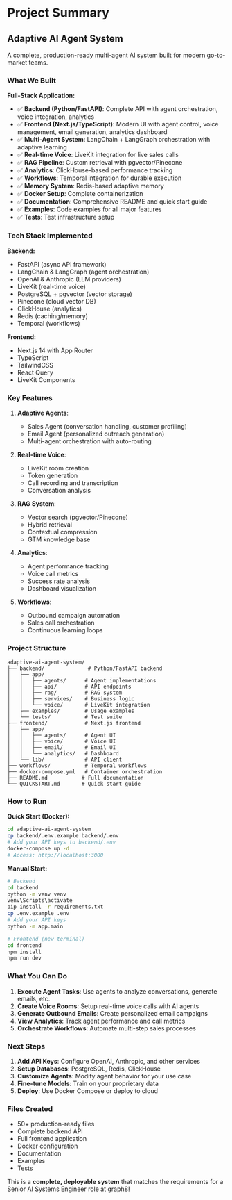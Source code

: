 # Project Summary

## Adaptive AI Agent System

A complete, production-ready multi-agent AI system built for modern go-to-market teams.

### What We Built

**Full-Stack Application:**
- ✅ **Backend (Python/FastAPI)**: Complete API with agent orchestration, voice integration, analytics
- ✅ **Frontend (Next.js/TypeScript)**: Modern UI with agent control, voice management, email generation, analytics dashboard
- ✅ **Multi-Agent System**: LangChain + LangGraph orchestration with adaptive learning
- ✅ **Real-time Voice**: LiveKit integration for live sales calls
- ✅ **RAG Pipeline**: Custom retrieval with pgvector/Pinecone
- ✅ **Analytics**: ClickHouse-based performance tracking
- ✅ **Workflows**: Temporal integration for durable execution
- ✅ **Memory System**: Redis-based adaptive memory
- ✅ **Docker Setup**: Complete containerization
- ✅ **Documentation**: Comprehensive README and quick start guide
- ✅ **Examples**: Code examples for all major features
- ✅ **Tests**: Test infrastructure setup

### Tech Stack Implemented

**Backend:**
- FastAPI (async API framework)
- LangChain & LangGraph (agent orchestration)
- OpenAI & Anthropic (LLM providers)
- LiveKit (real-time voice)
- PostgreSQL + pgvector (vector storage)
- Pinecone (cloud vector DB)
- ClickHouse (analytics)
- Redis (caching/memory)
- Temporal (workflows)

**Frontend:**
- Next.js 14 with App Router
- TypeScript
- TailwindCSS
- React Query
- LiveKit Components

### Key Features

1. **Adaptive Agents**:
   - Sales Agent (conversation handling, customer profiling)
   - Email Agent (personalized outreach generation)
   - Multi-agent orchestration with auto-routing

2. **Real-time Voice**:
   - LiveKit room creation
   - Token generation
   - Call recording and transcription
   - Conversation analysis

3. **RAG System**:
   - Vector search (pgvector/Pinecone)
   - Hybrid retrieval
   - Contextual compression
   - GTM knowledge base

4. **Analytics**:
   - Agent performance tracking
   - Voice call metrics
   - Success rate analysis
   - Dashboard visualization

5. **Workflows**:
   - Outbound campaign automation
   - Sales call orchestration
   - Continuous learning loops

### Project Structure

```
adaptive-ai-agent-system/
├── backend/              # Python/FastAPI backend
│   ├── app/
│   │   ├── agents/      # Agent implementations
│   │   ├── api/         # API endpoints
│   │   ├── rag/         # RAG system
│   │   ├── services/    # Business logic
│   │   └── voice/       # LiveKit integration
│   ├── examples/        # Usage examples
│   └── tests/           # Test suite
├── frontend/            # Next.js frontend
│   ├── app/
│   │   ├── agents/      # Agent UI
│   │   ├── voice/       # Voice UI
│   │   ├── email/       # Email UI
│   │   └── analytics/   # Dashboard
│   └── lib/             # API client
├── workflows/           # Temporal workflows
├── docker-compose.yml   # Container orchestration
├── README.md           # Full documentation
└── QUICKSTART.md       # Quick start guide
```

### How to Run

**Quick Start (Docker):**
```bash
cd adaptive-ai-agent-system
cp backend/.env.example backend/.env
# Add your API keys to backend/.env
docker-compose up -d
# Access: http://localhost:3000
```

**Manual Start:**
```bash
# Backend
cd backend
python -m venv venv
venv\Scripts\activate
pip install -r requirements.txt
cp .env.example .env
# Add your API keys
python -m app.main

# Frontend (new terminal)
cd frontend
npm install
npm run dev
```

### What You Can Do

1. **Execute Agent Tasks**: Use agents to analyze conversations, generate emails, etc.
2. **Create Voice Rooms**: Setup real-time voice calls with AI agents
3. **Generate Outbound Emails**: Create personalized email campaigns
4. **View Analytics**: Track agent performance and call metrics
5. **Orchestrate Workflows**: Automate multi-step sales processes

### Next Steps

1. **Add API Keys**: Configure OpenAI, Anthropic, and other services
2. **Setup Databases**: PostgreSQL, Redis, ClickHouse
3. **Customize Agents**: Modify agent behavior for your use case
4. **Fine-tune Models**: Train on your proprietary data
5. **Deploy**: Use Docker Compose or deploy to cloud

### Files Created

- 50+ production-ready files
- Complete backend API
- Full frontend application
- Docker configuration
- Documentation
- Examples
- Tests

This is a **complete, deployable system** that matches the requirements for a Senior AI Systems Engineer role at graph8!
